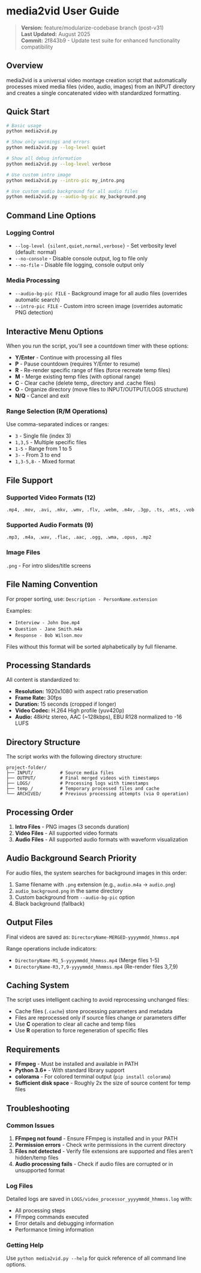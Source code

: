 # media2vid User Guide

> **Version:** feature/modularize-codebase branch (post-v31)  
> **Last Updated:** August 2025  
> **Commit:** 2f843b9 - Update test suite for enhanced functionality compatibility

## Overview

media2vid is a universal video montage creation script that automatically processes mixed media files (video, audio, images) from an INPUT directory and creates a single concatenated video with standardized formatting.

## Quick Start

```bash
# Basic usage
python media2vid.py

# Show only warnings and errors
python media2vid.py --log-level quiet

# Show all debug information  
python media2vid.py --log-level verbose

# Use custom intro image
python media2vid.py --intro-pic my_intro.png

# Use custom audio background for all audio files
python media2vid.py --audio-bg-pic my_background.png
```

## Command Line Options

### Logging Control
- `--log-level {silent,quiet,normal,verbose}` - Set verbosity level (default: normal)
- `--no-console` - Disable console output, log to file only
- `--no-file` - Disable file logging, console output only

### Media Processing
- `--audio-bg-pic FILE` - Background image for all audio files (overrides automatic search)
- `--intro-pic FILE` - Custom intro screen image (overrides automatic PNG detection)

## Interactive Menu Options

When you run the script, you'll see a countdown timer with these options:

- **Y/Enter** - Continue with processing all files
- **P** - Pause countdown (requires Y/Enter to resume)
- **R** - Re-render specific range of files (force recreate temp files)
- **M** - Merge existing temp files (with optional range)
- **C** - Clear cache (delete temp_ directory and .cache files)
- **O** - Organize directory (move files to INPUT/OUTPUT/LOGS structure)
- **N/Q** - Cancel and exit

### Range Selection (R/M Operations)

Use comma-separated indices or ranges:
- `3` - Single file (index 3)
- `1,3,5` - Multiple specific files
- `1-5` - Range from 1 to 5
- `3-` - From 3 to end
- `1,3-5,8-` - Mixed format

## File Support

### Supported Video Formats (12)
`.mp4, .mov, .avi, .mkv, .wmv, .flv, .webm, .m4v, .3gp, .ts, .mts, .vob`

### Supported Audio Formats (9)
`.mp3, .m4a, .wav, .flac, .aac, .ogg, .wma, .opus, .mp2`

### Image Files
`.png` - For intro slides/title screens

## File Naming Convention

For proper sorting, use: `Description - PersonName.extension`

Examples:
- `Interview - John Doe.mp4`
- `Question - Jane Smith.m4a`
- `Response - Bob Wilson.mov`

Files without this format will be sorted alphabetically by full filename.

## Processing Standards

All content is standardized to:
- **Resolution:** 1920x1080 with aspect ratio preservation
- **Frame Rate:** 30fps
- **Duration:** 15 seconds (cropped if longer)
- **Video Codec:** H.264 High profile (yuv420p)
- **Audio:** 48kHz stereo, AAC (~128kbps), EBU R128 normalized to -16 LUFS

## Directory Structure

The script works with the following directory structure:

```
project-folder/
├── INPUT/          # Source media files
├── OUTPUT/         # Final merged videos with timestamps
├── LOGS/           # Processing logs with timestamps
├── temp_/          # Temporary processed files and cache
└── ARCHIVED/       # Previous processing attempts (via O operation)
```

## Processing Order

1. **Intro Files** - PNG images (3 seconds duration)
2. **Video Files** - All supported video formats
3. **Audio Files** - All supported audio formats with waveform visualization

## Audio Background Search Priority

For audio files, the system searches for background images in this order:

1. Same filename with `.png` extension (e.g., `audio.m4a` → `audio.png`)
2. `audio_background.png` in the same directory
3. Custom background from `--audio-bg-pic` option
4. Black background (fallback)

## Output Files

Final videos are saved as:
`DirectoryName-MERGED-yyyymmdd_hhmmss.mp4`

Range operations include indicators:
- `DirectoryName-M1_5-yyyymmdd_hhmmss.mp4` (Merge files 1-5)
- `DirectoryName-R3,7,9-yyyymmdd_hhmmss.mp4` (Re-render files 3,7,9)

## Caching System

The script uses intelligent caching to avoid reprocessing unchanged files:

- Cache files (`.cache`) store processing parameters and metadata
- Files are reprocessed only if source files change or parameters differ
- Use **C** operation to clear all cache and temp files
- Use **R** operation to force regeneration of specific files

## Requirements

- **FFmpeg** - Must be installed and available in PATH
- **Python 3.6+** - With standard library support
- **colorama** - For colored terminal output (`pip install colorama`)
- **Sufficient disk space** - Roughly 2x the size of source content for temp files

## Troubleshooting

### Common Issues

1. **FFmpeg not found** - Ensure FFmpeg is installed and in your PATH
2. **Permission errors** - Check write permissions in the current directory
3. **Files not detected** - Verify file extensions are supported and files aren't hidden/temp files
4. **Audio processing fails** - Check if audio files are corrupted or in unsupported format

### Log Files

Detailed logs are saved in `LOGS/video_processor_yyyymmdd_hhmmss.log` with:
- All processing steps
- FFmpeg commands executed
- Error details and debugging information
- Performance timing information

### Getting Help

Use `python media2vid.py --help` for quick reference of all command line options.
